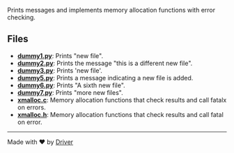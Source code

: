 <!--------------------------------------------------------------------------------->
<!-- IMPORTANT: This file is auto-generated by Driver (https://driver.ai). -------->
<!-- Manual edits may be overwritten on future commits. --------------------------->
<!--------------------------------------------------------------------------------->

Prints messages and implements memory allocation functions with error checking.


## Files
- **[dummy1.py](dummy1.py.md)**: Prints "new file".
- **[dummy2.py](dummy2.py.md)**: Prints the message "this is a different new file".
- **[dummy3.py](dummy3.py.md)**: Prints 'new file'.
- **[dummy5.py](dummy5.py.md)**: Prints a message indicating a new file is added.
- **[dummy6.py](dummy6.py.md)**: Prints "A sixth new file".
- **[dummy7.py](dummy7.py.md)**: Prints "more new files".
- **[xmalloc.c](xmalloc.c.md)**: Memory allocation functions that check results and call fatalx on errors.
- **[xmalloc.h](xmalloc.h.md)**: Memory allocation functions that check results and call fatal on error.

---
Made with ❤️ by [Driver](https://www.driver.ai/)
